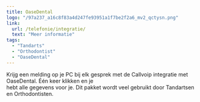 ```yaml
---
title: OaseDental
logo: "/97a237_a16c8f83a4d247fe93951a1f7be2f2a6_mv2_qctysn.png"
link:
  url: /telefonie/integratie/
  text: "Meer informatie"
tags:
  - "Tandarts"
  - "Orthodontist"
  - "OaseDental"
---
```

Krijg een melding op je PC bij elk gesprek met de Callvoip integratie met OaseDental. Één keer klikken en je<br>
hebt alle gegevens voor je. Dit pakket wordt veel gebruikt door Tandartsen en Orthodontisten.
